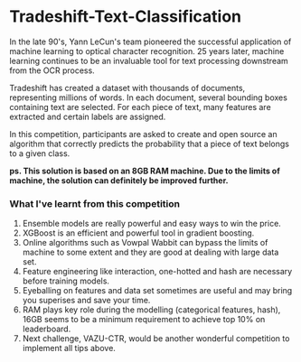Tradeshift-Text-Classification
==============================

In the late 90's, Yann LeCun's team pioneered the successful application of machine learning to optical character recognition. 25 years later, machine learning continues to be an invaluable tool for text processing downstream from the OCR process.

Tradeshift has created a dataset with thousands of documents, representing millions of words. In each document, several bounding boxes containing text are selected. For each piece of text, many features are extracted and certain labels are assigned.

In this competition, participants are asked to create and open source an algorithm that correctly predicts the probability that a piece of text belongs to a given class.

<b>ps. This solution is based on an 8GB RAM machine. Due to the limits of machine, the solution can definitely be improved further. </b>

### What I've learnt from this competition ###
1. Ensemble models are really powerful and easy ways to win the price.
2. XGBoost is an efficient and powerful tool in gradient boosting.
3. Online algorithms such as Vowpal Wabbit can bypass the limits of machine to some extent and they are good at dealing with large data set. 
4. Feature engineering like interaction, one-hotted and hash are necessary before training models.
5. Eyeballing on features and data set sometimes are useful and may bring you superises and save your time.
6. RAM plays key role during the modelling (categorical features, hash), 16GB seems to be a minimum requirement to achieve top 10% on leaderboard. 
7. Next challenge, VAZU-CTR, would be another wonderful competition to implement all tips above. 

